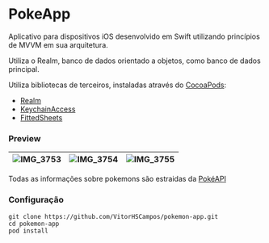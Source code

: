 # PokeApp

Aplicativo para dispositivos iOS desenvolvido em Swift utilizando princípios de MVVM em sua arquitetura.

Utiliza o Realm, banco de dados orientado a objetos, como banco de dados principal. 

Utiliza bibliotecas de terceiros, instaladas através do [CocoaPods](https://cocoapods.org):
- [Realm](https://realm.io)
- [KeychainAccess](https://github.com/kishikawakatsumi/KeychainAccess)
- [FittedSheets](https://github.com/gordontucker/FittedSheets)

### Preview
| ![IMG_3753](https://user-images.githubusercontent.com/32250140/106971052-e13c9d00-672c-11eb-8b3e-d416365bf0b9.PNG)  | ![IMG_3754](https://user-images.githubusercontent.com/32250140/106971055-e3066080-672c-11eb-8593-3d44f07ee1fd.PNG)  | ![IMG_3755](https://user-images.githubusercontent.com/32250140/106971058-e4d02400-672c-11eb-856c-5b14ae3fba06.PNG)  |
|---|---|---|



Todas as informações sobre pokemons são estraidas da [PokéAPI](https://pokeapi.co)

### Configuração
```
git clone https://github.com/VitorHSCampos/pokemon-app.git
cd pokemon-app
pod install
```
